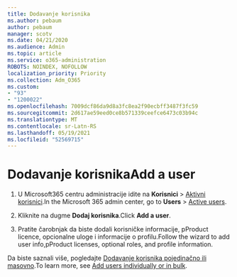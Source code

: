 ```yaml
---
title: Dodavanje korisnika
ms.author: pebaum
author: pebaum
manager: scotv
ms.date: 04/21/2020
ms.audience: Admin
ms.topic: article
ms.service: o365-administration
ROBOTS: NOINDEX, NOFOLLOW
localization_priority: Priority
ms.collection: Adm_O365
ms.custom:
- "93"
- "1200022"
ms.openlocfilehash: 7009dcf86da9d8a3fc8ea2f90ecbff3487f3fc59
ms.sourcegitcommit: 2d617ae59eed0ce8b571339ceefce6473c03b94c
ms.translationtype: MT
ms.contentlocale: sr-Latn-RS
ms.lasthandoff: 05/19/2021
ms.locfileid: "52569715"
---
```

# <a name="add-a-user"></a><span data-ttu-id="f512a-102">Dodavanje korisnika</span><span class="sxs-lookup"><span data-stu-id="f512a-102">Add a user</span></span>

1. <span data-ttu-id="f512a-103">U Microsoft365 centru administracije idite na **Korisnici** > [Aktivni korisnici](https://admin.microsoft.com/Adminportal/Home?source=applauncher#/users).</span><span class="sxs-lookup"><span data-stu-id="f512a-103">In the Microsoft 365 admin center, go to **Users** > [Active users](https://admin.microsoft.com/Adminportal/Home?source=applauncher#/users).</span></span>

2. <span data-ttu-id="f512a-104">Kliknite na dugme **Dodaj korisnika**.</span><span class="sxs-lookup"><span data-stu-id="f512a-104">Click **Add a user**.</span></span>

3. <span data-ttu-id="f512a-105">Pratite čarobnjak da biste dodali korisničke informacije, pProduct licence, opcionalne uloge i informacije o profilu.</span><span class="sxs-lookup"><span data-stu-id="f512a-105">Follow the wizard to add user info,pProduct licenses, optional roles, and profile information.</span></span>

<span data-ttu-id="f512a-106">Da biste saznali više, pogledajte [Dodavanje korisnika pojedinačno ili masovno](/microsoft-365/admin/add-users/add-users).</span><span class="sxs-lookup"><span data-stu-id="f512a-106">To learn more, see [Add users individually or in bulk](/microsoft-365/admin/add-users/add-users).</span></span>